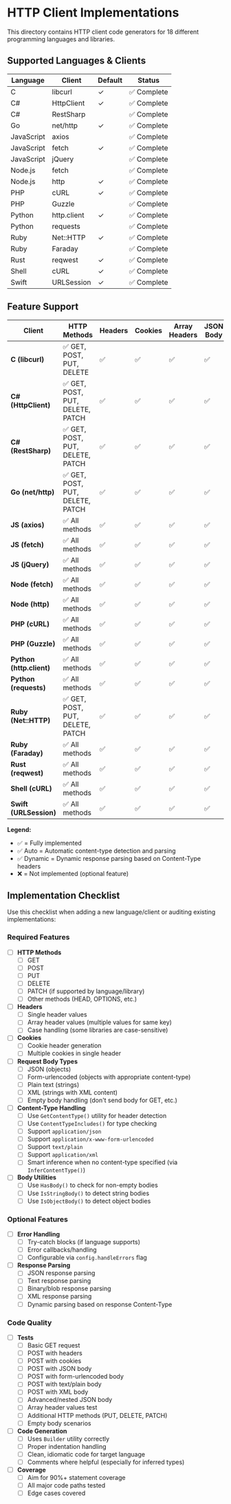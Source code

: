 # HTTP Client Implementations

This directory contains HTTP client code generators for 18 different programming languages and libraries.

## Supported Languages & Clients

| Language   | Client      | Default | Status      |
| ---------- | ----------- | ------- | ----------- |
| C          | libcurl     | ✓       | ✅ Complete |
| C#         | HttpClient  | ✓       | ✅ Complete |
| C#         | RestSharp   |         | ✅ Complete |
| Go         | net/http    | ✓       | ✅ Complete |
| JavaScript | axios       |         | ✅ Complete |
| JavaScript | fetch       | ✓       | ✅ Complete |
| JavaScript | jQuery      |         | ✅ Complete |
| Node.js    | fetch       |         | ✅ Complete |
| Node.js    | http        | ✓       | ✅ Complete |
| PHP        | cURL        | ✓       | ✅ Complete |
| PHP        | Guzzle      |         | ✅ Complete |
| Python     | http.client | ✓       | ✅ Complete |
| Python     | requests    |         | ✅ Complete |
| Ruby       | Net::HTTP   | ✓       | ✅ Complete |
| Ruby       | Faraday     |         | ✅ Complete |
| Rust       | reqwest     | ✓       | ✅ Complete |
| Shell      | cURL        | ✓       | ✅ Complete |
| Swift      | URLSession  | ✓       | ✅ Complete |

## Feature Support

| Client                   | HTTP Methods                     | Headers | Cookies | Array Headers | JSON Body | Form Body | Text Body | XML Body | Response Parsing | Error Handling | Comments |
| ------------------------ | -------------------------------- | ------- | ------- | ------------- | --------- | --------- | --------- | -------- | ---------------- | -------------- | -------- |
| **C (libcurl)**          | ✅ GET, POST, PUT, DELETE        | ✅      | ✅      | ✅            | ✅        | ✅        | ✅        | ✅       | ✅               | ❌             |          |
| **C# (HttpClient)**      | ✅ GET, POST, PUT, DELETE, PATCH | ✅      | ✅      | ✅            | ✅        | ✅        | ✅        | ✅       | ✅               | ✅             |          |
| **C# (RestSharp)**       | ✅ GET, POST, PUT, DELETE, PATCH | ✅      | ✅      | ✅            | ✅        | ✅        | ✅        | ✅       | ✅               | ❌             |          |
| **Go (net/http)**        | ✅ GET, POST, PUT, DELETE, PATCH | ✅      | ✅      | ✅            | ✅        | ✅        | ✅        | ✅       | ✅               | ❌             |          |
| **JS (axios)**           | ✅ All methods                   | ✅      | ✅      | ✅            | ✅        | ✅        | ✅        | ✅       | ✅ Auto          | ✅             |          |
| **JS (fetch)**           | ✅ All methods                   | ✅      | ✅      | ✅            | ✅        | ✅        | ✅        | ✅       | ✅ Dynamic       | ✅             |          |
| **JS (jQuery)**          | ✅ All methods                   | ✅      | ✅      | ✅            | ✅        | ✅        | ✅        | ✅       | ✅ Auto          | ✅             |          |
| **Node (fetch)**         | ✅ All methods                   | ✅      | ✅      | ✅            | ✅        | ✅        | ✅        | ✅       | ✅ Dynamic       | ✅             |          |
| **Node (http)**          | ✅ All methods                   | ✅      | ✅      | ✅            | ✅        | ✅        | ✅        | ✅       | ✅               | ✅             |          |
| **PHP (cURL)**           | ✅ All methods                   | ✅      | ✅      | ✅            | ✅        | ✅        | ✅        | ✅       | ✅               | ❌             |          |
| **PHP (Guzzle)**         | ✅ All methods                   | ✅      | ✅      | ✅            | ✅        | ✅        | ✅        | ✅       | ✅               | ❌             |          |
| **Python (http.client)** | ✅ All methods                   | ✅      | ✅      | ✅            | ✅        | ✅        | ✅        | ✅       | ✅               | ❌             |          |
| **Python (requests)**    | ✅ All methods                   | ✅      | ✅      | ✅            | ✅        | ✅        | ✅        | ✅       | ✅               | ❌             |          |
| **Ruby (Net::HTTP)**     | ✅ GET, POST, PUT, DELETE, PATCH | ✅      | ✅      | ✅            | ✅        | ✅        | ✅        | ✅       | ✅               | ❌             |          |
| **Ruby (Faraday)**       | ✅ All methods                   | ✅      | ✅      | ✅            | ✅        | ✅        | ✅        | ✅       | ✅               | ❌             |          |
| **Rust (reqwest)**       | ✅ All methods                   | ✅      | ✅      | ✅            | ✅        | ✅        | ✅        | ✅       | ✅               | ✅             |          |
| **Shell (cURL)**         | ✅ All methods                   | ✅      | ✅      | ✅            | ✅        | ✅        | ✅        | ✅       | ✅               | ❌             |          |
| **Swift (URLSession)**   | ✅ All methods                   | ✅      | ✅      | ✅            | ✅        | ✅        | ✅        | ✅       | ✅               | ❌             |          |

**Legend:**

- ✅ = Fully implemented
- ✅ Auto = Automatic content-type detection and parsing
- ✅ Dynamic = Dynamic response parsing based on Content-Type headers
- ❌ = Not implemented (optional feature)

## Implementation Checklist

Use this checklist when adding a new language/client or auditing existing implementations:

### Required Features

- [ ] **HTTP Methods**
  - [ ] GET
  - [ ] POST
  - [ ] PUT
  - [ ] DELETE
  - [ ] PATCH (if supported by language/library)
  - [ ] Other methods (HEAD, OPTIONS, etc.)

- [ ] **Headers**
  - [ ] Single header values
  - [ ] Array header values (multiple values for same key)
  - [ ] Case handling (some libraries are case-sensitive)

- [ ] **Cookies**
  - [ ] Cookie header generation
  - [ ] Multiple cookies in single header

- [ ] **Request Body Types**
  - [ ] JSON (objects)
  - [ ] Form-urlencoded (objects with appropriate content-type)
  - [ ] Plain text (strings)
  - [ ] XML (strings with XML content)
  - [ ] Empty body handling (don't send body for GET, etc.)

- [ ] **Content-Type Handling**
  - [ ] Use `GetContentType()` utility for header detection
  - [ ] Use `ContentTypeIncludes()` for type checking
  - [ ] Support `application/json`
  - [ ] Support `application/x-www-form-urlencoded`
  - [ ] Support `text/plain`
  - [ ] Support `application/xml`
  - [ ] Smart inference when no content-type specified (via `InferContentType()`)

- [ ] **Body Utilities**
  - [ ] Use `HasBody()` to check for non-empty bodies
  - [ ] Use `IsStringBody()` to detect string bodies
  - [ ] Use `IsObjectBody()` to detect object bodies

### Optional Features

- [ ] **Error Handling**
  - [ ] Try-catch blocks (if language supports)
  - [ ] Error callbacks/handling
  - [ ] Configurable via `config.handleErrors` flag

- [ ] **Response Parsing**
  - [ ] JSON response parsing
  - [ ] Text response parsing
  - [ ] Binary/blob response parsing
  - [ ] XML response parsing
  - [ ] Dynamic parsing based on response Content-Type

### Code Quality

- [ ] **Tests**
  - [ ] Basic GET request
  - [ ] POST with headers
  - [ ] POST with cookies
  - [ ] POST with JSON body
  - [ ] POST with form-urlencoded body
  - [ ] POST with text/plain body
  - [ ] POST with XML body
  - [ ] Advanced/nested JSON body
  - [ ] Array header values test
  - [ ] Additional HTTP methods (PUT, DELETE, PATCH)
  - [ ] Empty body scenarios

- [ ] **Code Generation**
  - [ ] Uses `Builder` utility correctly
  - [ ] Proper indentation handling
  - [ ] Clean, idiomatic code for target language
  - [ ] Comments where helpful (especially for inferred types)

- [ ] **Coverage**
  - [ ] Aim for 90%+ statement coverage
  - [ ] All major code paths tested
  - [ ] Edge cases covered
